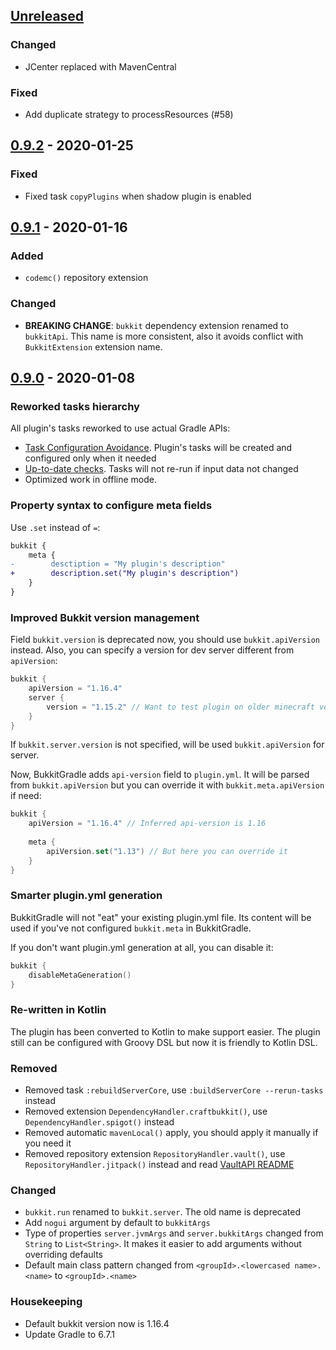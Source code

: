 ## [Unreleased]

### Changed

- JCenter replaced with MavenCentral

### Fixed

- Add duplicate strategy to processResources (#58)

## [0.9.2] - 2020-01-25

### Fixed
- Fixed task `copyPlugins` when shadow plugin is enabled

## [0.9.1] - 2020-01-16

### Added
- `codemc()` repository extension

### Changed
- **BREAKING CHANGE**: `bukkit` dependency extension renamed to `bukkitApi`.
  This name is more consistent, also it avoids conflict with `BukkitExtension` extension name.

## [0.9.0] - 2020-01-08

### Reworked tasks hierarchy

All plugin's tasks reworked to use actual Gradle APIs:
- [Task Configuration Avoidance][tca].
  Plugin's tasks will be created and configured only when it needed
- [Up-to-date checks][uptodate].
  Tasks will not re-run if input data not changed
- Optimized work in offline mode.

### Property syntax to configure meta fields
Use `.set` instead of `=`:
```diff
bukkit {
    meta {
-        desctiption = "My plugin's description"
+        description.set("My plugin's description")
    }
}
```

### Improved Bukkit version management

Field `bukkit.version` is deprecated now, you should use `bukkit.apiVersion` instead.
Also, you can specify a version for dev server different from `apiVersion`:
```kotlin
bukkit {
    apiVersion = "1.16.4"
    server {
        version = "1.15.2" // Want to test plugin on older minecraft version 
    }
}
```
If `bukkit.server.version` is not specified, will be used `bukkit.apiVersion` for server.

Now, BukkitGradle adds `api-version` field to `plugin.yml`.
It will be parsed from `bukkit.apiVersion` but you can override it with `bukkit.meta.apiVersion` if need:
```kotlin
bukkit {
    apiVersion = "1.16.4" // Inferred api-version is 1.16
    
    meta {
        apiVersion.set("1.13") // But here you can override it
    }
}
```

### Smarter plugin.yml generation

BukkitGradle will not "eat" your existing plugin.yml file.
Its content will be used if you've not configured `bukkit.meta` in BukkitGradle.

If you don't want plugin.yml generation at all, you can disable it:
```kotlin
bukkit {
    disableMetaGeneration()
}
```

### Re-written in Kotlin
The plugin has been converted to Kotlin to make support easier.
The plugin still can be configured with Groovy DSL but
now it is friendly to Kotlin DSL.

### Removed
- Removed task `:rebuildServerCore`, use `:buildServerCore --rerun-tasks` instead
- Removed extension `DependencyHandler.craftbukkit()`, use `DependencyHandler.spigot()` instead
- Removed automatic `mavenLocal()` apply, you should apply it manually if you need it
- Removed repository extension `RepositoryHandler.vault()`, use `RepositoryHandler.jitpack()` instead and read [VaultAPI README][vault]

### Changed
- `bukkit.run` renamed to `bukkit.server`. The old name is deprecated
- Add `nogui` argument by default to `bukkitArgs`
- Type of properties `server.jvmArgs` and `server.bukkitArgs` changed from `String` to `List<String>`.
  It makes it easier to add arguments without overriding defaults
- Default main class pattern changed from `<groupId>.<lowercased name>.<name>` to `<groupId>.<name>`

### Housekeeping
- Default bukkit version now is 1.16.4
- Update Gradle to 6.7.1

[tca]: https://docs.gradle.org/current/userguide/task_configuration_avoidance.html
[uptodate]: https://docs.gradle.org/current/userguide/more_about_tasks.html#sec:up_to_date_checks
[vault]: https://github.com/MilkBowl/VaultAPI

[unreleased]: https://github.com/EndlessCodeGroup/BukkitGradle/compare/0.9.2...develop
[0.9.2]: https://github.com/EndlessCodeGroup/BukkitGradle/compare/0.9.1...0.9.2
[0.9.1]: https://github.com/EndlessCodeGroup/BukkitGradle/compare/0.9.0...0.9.1
[0.9.0]: https://github.com/EndlessCodeGroup/BukkitGradle/compare/0.8.2...0.9.0

